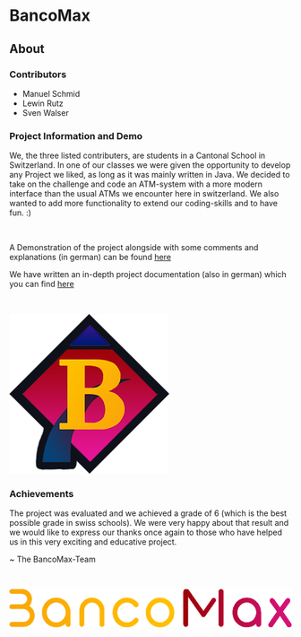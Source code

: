 # BancoMax
## About
### Contributors

  * Manuel Schmid
  * Lewin Rutz
  * Sven Walser
  
### Project Information and Demo

We, the three listed contributers, are students in a Cantonal School in Switzerland. 
In one of our classes we were given the opportunity to develop any Project we liked, as long as it was mainly written in Java.
We decided to take on the challenge and code an ATM-system with a more modern interface than the usual ATMs we encounter here in switzerland. 
We also wanted to add more functionality to extend our coding-skills and to have fun. :)

<br/>

A Demonstration of the project alongside with some comments and explanations (in german) can be found <a href="http://www.youtube.com/watch?feature=player_embedded&v=PUbOALKY0D0
" target="_blank">here</a>

We have written an in-depth project documentation (also in german) which you can find <a href="https://github.com/Manuel-Schmid/BancoMax/blob/main/src/Application/Media/BancoMax%20Project-Documentation.pdf" target="_blank">here</a>

<br/>

![alt text](https://github.com/Manuel-Schmid/BancoMax/blob/main/src/Application/Media/logo256.png "BancoMax Logo")


### Achievements

The project was evaluated and we achieved a grade of 6 (which is the best possible grade in swiss schools).
We were very happy about that result and we would like to express our thanks once again to those who have helped 
us in this very exciting and educative project.

~ The BancoMax-Team

<br/>

![alt text](https://github.com/Manuel-Schmid/BancoMax/blob/main/src/Application/Media/lettering.png "BancoMax Lettering")
